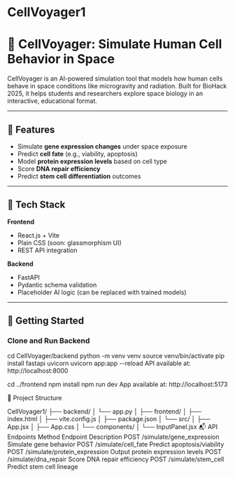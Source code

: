 # CellVoyager1

# 🚀 CellVoyager: Simulate Human Cell Behavior in Space

CellVoyager is an AI-powered simulation tool that models how human cells behave in space conditions like microgravity and radiation. Built for BioHack 2025, it helps students and researchers explore space biology in an interactive, educational format.

---

## 🌌 Features

- Simulate **gene expression changes** under space exposure
- Predict **cell fate** (e.g., viability, apoptosis)
- Model **protein expression levels** based on cell type
- Score **DNA repair efficiency**
- Predict **stem cell differentiation** outcomes

---

## 🧠 Tech Stack

**Frontend**  
- React.js + Vite  
- Plain CSS (soon: glassmorphism UI)  
- REST API integration

**Backend**  
- FastAPI  
- Pydantic schema validation  
- Placeholder AI logic (can be replaced with trained models)

---

## 🧪 Getting Started

### Clone and Run Backend

cd CellVoyager/backend
python -m venv venv
source venv/bin/activate
pip install fastapi uvicorn
uvicorn app:app --reload
API available at: http://localhost:8000


cd ../frontend
npm install
npm run dev
App available at: http://localhost:5173

📂 Project Structure

CellVoyager1/
├── backend/
│   └── app.py
│
├── frontend/
│   ├── index.html
│   ├── vite.config.js
│   ├── package.json
│   └── src/
│       ├── App.jsx
│       ├── App.css
│       └── components/
│           └── InputPanel.jsx
📬 API Endpoints
Method	Endpoint	Description
POST	/simulate/gene_expression	Simulate gene behavior
POST	/simulate/cell_fate	Predict apoptosis/viability
POST	/simulate/protein_expression	Output protein expression levels
POST	/simulate/dna_repair	Score DNA repair efficiency
POST	/simulate/stem_cell	Predict stem cell lineage